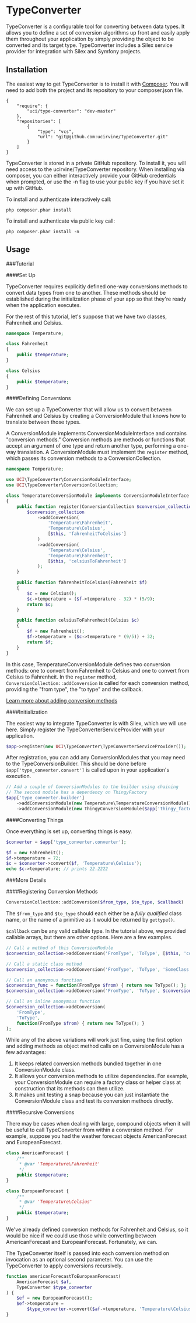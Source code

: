 TypeConverter
=============

TypeConverter is a configurable tool for converting between data types. It allows
you to define a set of conversion algorithms up front and easily apply them
throughout your application by simply providing the object to be converted and
its target type. TypeConverter includes a Silex service provider for integration
with Silex and Symfony projects.

Installation
------------

The easiest way to get TypeConverter is to install it with [Composer](http://getcomposer.org).
You will need to add both the project and its repository to your composer.json file.

    {
        "require": {
            "uci/type-converter": "dev-master"
        },
        "repositories": [
            {
                "type": "vcs",
                "url": "git@github.com:ucirvine/TypeConverter.git"
            }
        ]
    }

TypeConverter is stored in a private GitHub repository. To install it,
you will need access to the ucirvine/TypeConverter repository. When installing
via composer, you can either interactively provide your GitHub credentials when
prompted, or use the -n flag to use your public key if you have set it up
with GitHub.

To install and authenticate interactively call:

    php composer.phar install

To install and authenticate via public key call:

    php composer.phar install -n

Usage
-----

###Tutorial

####Set Up

TypeConverter requires explicitly defined one-way conversions methods to convert
data types from one to another. These methods should be established during the
initialization phase of your app so that they're ready when the application
executes.

For the rest of this tutorial, let's suppose that we have two classes,
Fahrenheit and Celsius.

```PHP
namespace Temperature;

class Fahrenheit
{
    public $temperature;
}

class Celsius
{
    public $temperature;
}
```

####Defining Conversions

We can set up a TypeConverter that will allow us to convert between Fahrenheit
and Celsius by creating a ConversionModule that knows how to translate between
those types.

A ConversionModule implements ConversionModuleInterface and contains
"conversion methods." Conversion methods are methods or functions that
accept an argument of one type and return another type, performing a one-way
translation. A ConversionModule must implement the `register` method,
which passes its conversion methods to a ConversionCollection.

```PHP
namespace Temperature;

use UCI\TypeConverter\ConversionModuleInterface;
use UCI\TypeConverter\ConversionCollection;

class TemperatureConversionModule implements ConversionModuleInterface
{
    public function register(ConversionCollection $conversion_collection) {
        $conversion_collection
            ->addConversion(
                'Temperature\Fahrenheit',
                'Temperature\Celsius',
                [$this, 'fahrenheitToCelsius']
            )
            ->addConversion(
                'Temperature\Celsius',
                'Temperature\Fahrenheit',
                [$this, 'celsiusToFahrenheit']
            );
    }

    public function fahrenheitToCelsius(Fahrenheit $f)
    {
        $c = new Celsius();
        $c->temperature = ($f->temperature - 32) * (5/9);
        return $c;
    }

    public function celsiusToFahrenheit(Celsius $c)
    {
        $f = new Fahrenheit();
        $f->temperature = ($c->temperature * (9/5)) + 32;
        return $f;
    }
}
```

In this case, TemperatureConversionModule defines two conversion methods: one
to convert from Fahrenheit to Celsius and one to convert from Celsius to
Fahrenheit. In the `register` method, `ConversionCollection::addConversion` is
called for each conversion method, providing the "from type", the "to type" and
the callback.

[Learn more about adding conversion methods](#registering-conversion-methods)

####Initialization

The easiest way to integrate TypeConverter is with Silex, which we will use here.
Simply register the TypeConverterServiceProvider with your application.

```PHP
$app->register(new UCI\TypeConverter\TypeConverterServiceProvider());
```

After registration, you can add any ConversionModules that you may need to the
TypeConversionBuilder. This should be done before `$app['type_converter.convert']`
is called upon in your application's execution.

```PHP
// Add a couple of ConversionModules to the builder using chaining
// The second module has a dependency on ThingyFactory
$app['type_converter.builder']
    ->addConversionModule(new Temperature\TemperatureConversionModule())
    ->addConversionModule(new ThingyConversionModule($app['thingy_factory']));
```

####Converting Things

Once everything is set up, converting things is easy.

```PHP
$converter = $app['type_converter.converter'];

$f = new Fahrenheit();
$f->temperature = 72;
$c = $converter->convert($f, 'Temperature\Celsius');
echo $c->temperature; // prints 22.2222
```

###More Details

####Registering Conversion Methods

```PHP
ConversionCollection::addConversion($from_type, $to_type, $callback)
```

The `$from_type` and `$to_type` should each either be a *fully qualified* class name,
or the name of a primitive as it would be returned by `gettype()`.

`$callback` can be any valid callable type. In the tutorial above, we provided
callable arrays, but there are other options. Here are a few examples.

```PHP
// Call a method of this ConversionModule
$conversion_collection->addConversion('FromType', 'ToType', [$this, 'conversionMethod']);

// Call a static class method
$conversion_collection->addConversion('FromType', 'ToType', 'SomeClass::conversionMethod');

// Call an anonymous function
$conversion_func = function(FromType $from) { return new ToType(); };
$conversion_collection->addConversion('FromType', 'ToType', $conversion_func);

// Call an inline anonymous function
$conversion_collection->addConversion(
    'FromType',
    'ToType',
    function(FromType $from) { return new ToType(); }
);
```

While any of the above variations will work just fine, using the first option and
adding methods as object method calls on a ConversionModule has a few advantages:

1.  It keeps related conversion methods bundled together in one ConversionModule
    class.
2.  It allows your conversion methods to utilize dependencies. For example, your
    ConversionModule can require a factory class or helper class at construction
    that its methods can then utilize.
3.  It makes unit testing a snap because you can just instantiate the
    ConversionModule class and test its conversion methods directly.

####Recursive Conversions

There may be cases when dealing with large, compound objects when it will be useful
to call TypeConverter from within a conversion method. For example, suppose
you had the weather forecast objects AmericanForecast and EuropeanForecast.

```PHP
class AmericanForecast {
    /**
     * @var 'Temperature\Fahrenheit'
     */
    public $temperature;
}

class EuropeanForecast {
    /**
     * @var 'Temperature\Celsius'
     */
    public $temperature;
}
```

We've already defined conversion methods for Fahrenheit and Celsius, so it would
be nice if we could use those while converting between AmericanForecast and
EuropeanForecast. Fortunately, we can.

The TypeConverter itself is passed into each conversion method on invocation
as an optional second parameter. You can use the TypeConverter to apply conversions
recursively.

```PHP
function americanForecastToEuropeanForecast(
    AmericanForecast $af,
    TypeConverter $type_converter
) {
    $ef = new EuropeanForecast();
    $ef->temperature =
        $type_converter->convert($af->temperature, 'Temperature\Celsius');
}
```
